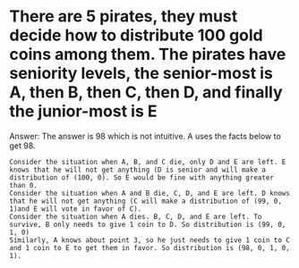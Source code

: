 # There are 5 pirates, they must decide how to distribute 100 gold coins among them. The pirates have seniority levels, the senior-most is A, then B, then C, then D, and finally the junior-most is E

Answer:
The answer is 98 which is not intuitive.
A uses the facts below to get 98.

    Consider the situation when A, B, and C die, only D and E are left. E knows that he will not get anything (D is senior and will make a distribution of (100, 0). So E would be fine with anything greater than 0.
    Consider the situation when A and B die, C, D, and E are left. D knows that he will not get anything (C will make a distribution of (99, 0, 1)and E will vote in favor of C).
    Consider the situation when A dies. B, C, D, and E are left. To survive, B only needs to give 1 coin to D. So distribution is (99, 0, 1, 0)
    Similarly, A knows about point 3, so he just needs to give 1 coin to C and 1 coin to E to get them in favor. So distribution is (98, 0, 1, 0, 1).
